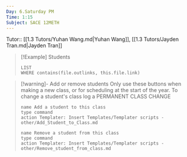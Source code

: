 ```yaml
---
Day: 6.Saturday PM
Time: 1:15
Subject: SACE 12METH
---
```

Tutor:: [[1.3 Tutors/Yuhan Wang.md|Yuhan Wang]], [[1.3 Tutors/Jayden Tran.md|Jayden Tran]]


> [!Example] Students
> ```dataview
> LIST
> WHERE contains(file.outlinks, this.file.link)
> ```

> [!warning]- Add or remove students
> Only use these buttons when making a new class, or for scheduling at the start of the year. To change a student's class log a PERMANENT CLASS CHANGE
> ```button
> name Add a student to this class
> type command
> action Templater: Insert Templates/Templater scripts - other/Add_Student_to_Class.md
> ```
> ```button
> name Remove a student from this class
> type command
> action Templater: Insert Templates/Templater scripts - other/Remove_student_from_class.md
> ```